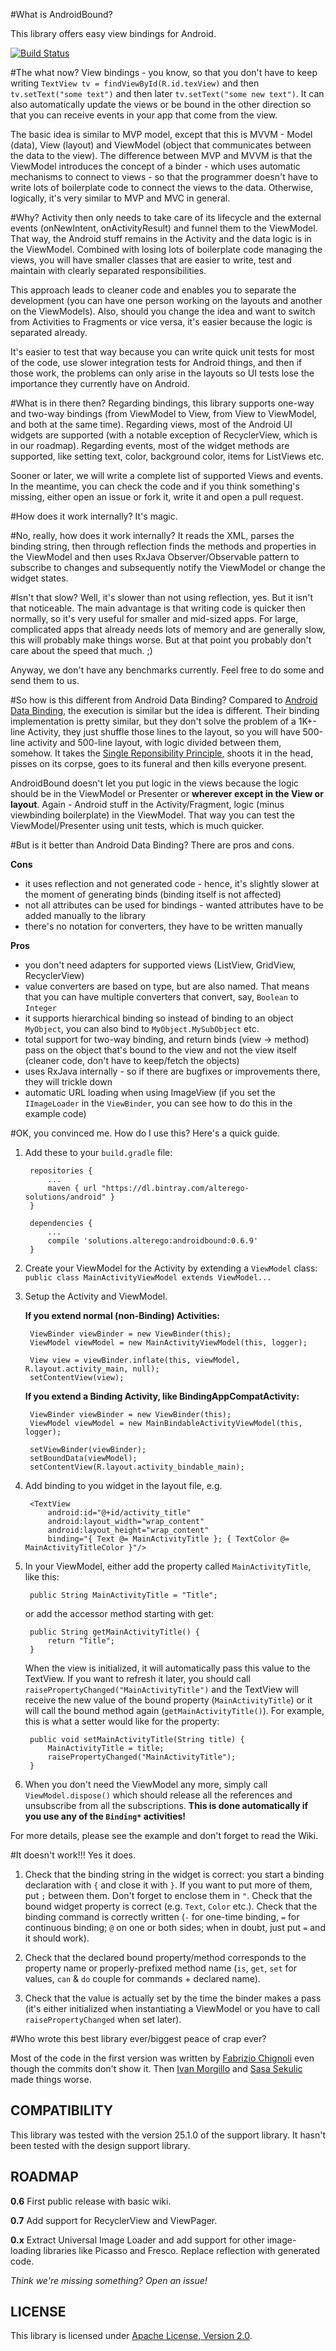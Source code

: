 #What is AndroidBound?

This library offers easy view bindings for Android.

[![Build Status](https://travis-ci.org/alter-ego/androidbound.svg?branch=develop)](https://travis-ci.org/alter-ego/androidbound)

#The what now?
View bindings - you know, so that you don't have to keep writing `TextView tv = findViewById(R.id.texView)` and then `tv.setText("some text")` and then later `tv.setText("some new text")`. It can also automatically update the views or be bound in the other direction so that you can receive events in your app that come from the view.

The basic idea is similar to MVP model, except that this is MVVM - Model (data), View (layout) and ViewModel (object that communicates between the data to the view). The difference between MVP and MVVM is that the ViewModel introduces the concept of a binder - which uses automatic mechanisms to connect to views - so that the programmer doesn't have to write lots of boilerplate code to connect the views to the data. Otherwise, logically, it's very similar to MVP and MVC in general.  

#Why?
Activity then only needs to take care of its lifecycle and the external events (onNewIntent, onActivityResult) and funnel them to the ViewModel. That way, the Android stuff remains in the Activity and the data logic is in the ViewModel. Combined with losing lots of boilerplate code managing the views, you will have smaller classes that are easier to write, test and maintain with clearly separated responsibilities.  

This approach leads to cleaner code and enables you to separate the development (you can have one person working on the layouts and another on the ViewModels). Also, should you change the idea and want to switch from Activities to Fragments or vice versa, it's easier because the logic is separated already. 

It's easier to test that way because you can write quick unit tests for most of the code, use slower integration tests for Android things, and then if those work, the problems can only arise in the layouts so UI tests lose the importance they currently have on Android.

#What is in there then?
Regarding bindings, this library supports one-way and two-way bindings (from ViewModel to View, from View to ViewModel, and both at the same time).
Regarding views, most of the Android UI widgets are supported (with a notable exception of RecyclerView, which is in our roadmap). Regarding events, most of the widget methods are supported, like setting text, color, background color, items for ListViews etc.

Sooner or later, we will write a complete list of supported Views and events. In the meantime, you can check the code and if you think something's missing, either open an issue or fork it, write it and open a pull request.

#How does it work internally?
It's magic. 

#No, really, how does it work internally?
It reads the XML, parses the binding string, then through reflection finds the methods and properties in the ViewModel and then uses RxJava Observer/Observable pattern to subscribe to changes and subsequently notify the ViewModel or change the widget states. 

#Isn't that slow?
Well, it's slower than not using reflection, yes. But it isn't that noticeable. The main advantage is that writing code is quicker then normally, so it's very useful for smaller and mid-sized apps. For large, complicated apps that already needs lots of memory and are generally slow, this will probably make things worse. But at that point you probably don't care about the speed that much. ;)

Anyway, we don't have any benchmarks currently. Feel free to do some and send them to us.

#So how is this different from Android Data Binding? 
Compared to [Android Data Binding](http://developer.android.com/tools/data-binding/guide.html), the execution is similar but the idea is different. Their binding implementation is pretty similar, but they don't solve the problem of a 1K+-line Activity, they just shuffle those lines to the layout, so you will have 500-line activity and 500-line layout, with logic divided between them, somehow. It takes the [Single Reponsibility Principle](https://en.wikipedia.org/wiki/Single_responsibility_principle), shoots it in the head, pisses on its corpse, goes to its funeral and then kills everyone present.  

AndroidBound doesn't let you put logic in the views because the logic should be in the ViewModel or Presenter or **wherever except in the View or layout**. Again - Android stuff in the Activity/Fragment, logic (minus viewbinding boilerplate) in the ViewModel. That way you can test the ViewModel/Presenter using unit tests, which is much quicker.

#But is it better than Android Data Binding?
There are pros and cons. 

**Cons**

- it uses reflection and not generated code - hence, it's slightly slower at the moment of generating binds (binding itself is not affected)
- not all attributes can be used for bindings - wanted attributes have to be added manually to the library
- there's no notation for converters, they have to be written manually

**Pros**

- you don't need adapters for supported views (ListView, GridView, RecyclerView)
- value converters are based on type, but are also named. That means that you can have multiple converters that convert, say, `Boolean` to `Integer`
- it supports hierarchical binding so instead of binding to an object `MyObject`, you can also bind to `MyObject.MySubObject` etc.
- total support for two-way binding, and return binds (view -> method) pass on the object that's bound to the view and not the view itself (cleaner code, don't have to keep/fetch the objects)
- uses RxJava internally - so if there are bugfixes or improvements there, they will trickle down
- automatic URL loading when using ImageView (if you set the `IImageLoader` in the `ViewBinder`, you can see how to do this in the example code)

#OK, you convinced me. How do I use this?
Here's a quick guide.

1. Add these to your `build.gradle` file: 

        repositories {
    		...
    		maven { url "https://dl.bintray.com/alterego-solutions/android" }
	    }
    
	    dependencies {
	    	...
	    	compile 'solutions.alterego:androidbound:0.6.9'
	    }

1. Create your ViewModel for the Activity by extending a `ViewModel` class: `public class MainActivityViewModel extends ViewModel...`

1. Setup the Activity and ViewModel.

	**If you extend normal (non-Binding) Activities:**

		ViewBinder viewBinder = new ViewBinder(this);
		ViewModel viewModel = new MainActivityViewModel(this, logger);

		View view = viewBinder.inflate(this, viewModel, R.layout.activity_main, null);
		setContentView(view);

	**If you extend a Binding Activity, like BindingAppCompatActivity:**

		ViewBinder viewBinder = new ViewBinder(this);
		ViewModel viewModel = new MainBindableActivityViewModel(this, logger);

        setViewBinder(viewBinder);
        setBoundData(viewModel);
        setContentView(R.layout.activity_bindable_main);


1. Add binding to you widget in the layout file, e.g.

		<TextView
            android:id="@+id/activity_title"
            android:layout_width="wrap_content"
            android:layout_height="wrap_content"
            binding="{ Text @= MainActivityTitle }; { TextColor @= MainActivityTitleColor }"/>

1. In your ViewModel, either add the property called `MainActivityTitle`, like this:

		public String MainActivityTitle = "Title";

	or add the accessor method starting with get:

		public String getMainActivityTitle() {
			return "Title";
		}

	When the view is initialized, it will automatically pass this value to the TextView. If you want to refresh it later, you should call `raisePropertyChanged("MainActivityTitle")` and the TextView will receive the new value of the bound property (`MainActivityTitle`) or it will call the bound method again (`getMainActivityTitle()`). For example, this is what a setter would like for the property:

		public void setMainActivityTitle(String title) {
			MainActivityTitle = title;
			raisePropertyChanged("MainActivityTitle");
		}

1. When you don't need the ViewModel any more, simply call `ViewModel.dispose()` which should release all the references and unsubscribe from all the subscriptions. **This is done automatically if you use any of the `Binding*` activities!**

For more details, please see the example and don't forget to read the Wiki.

#It doesn't work!!!
Yes it does. 

1. Check that the binding string in the widget is correct: you start a binding declaration with `{` and close it with `}`. If you want to put more of them, put `;` between them. Don't forget to enclose them in `"`. Check that the bound widget property is correct (e.g. `Text`, `Color` etc.). Check that the binding command is correctly written (`-` for one-time binding, `=` for continuous binding; `@` on one or both sides; when in doubt, just put `=` and it should work).

1. Check that the declared bound property/method corresponds to the property name or properly-prefixed method name (`is`, `get`, `set` for values, `can` & `do` couple for commands + declared name).

1. Check that the value is actually set by the time the binder makes a pass (it's either initialized when instantiating a ViewModel or you have to call `raisePropertyChanged` when set later). 

#Who wrote this best library ever/biggest peace of crap ever?

Most of the code in the first version was written by [Fabrizio Chignoli](https://github.com/lazyoft) even though the commits don't show it. Then [Ivan Morgillo](https://github.com/hamen) and [Sasa Sekulic](https://github.com/mrsasha) made things worse.

## COMPATIBILITY

This library was tested with the version 25.1.0 of the support library. It hasn't been tested with the design support library.

## ROADMAP

**0.6** First public release with basic wiki.

**0.7** Add support for RecyclerView and ViewPager.

**0.x** Extract Universal Image Loader and add support for other image-loading libraries like Picasso and Fresco. Replace reflection with generated code.

_Think we're missing something? Open an issue!_

## LICENSE

This library is licensed under [Apache License, Version 2.0](http://www.apache.org/licenses/LICENSE-2.0.html).